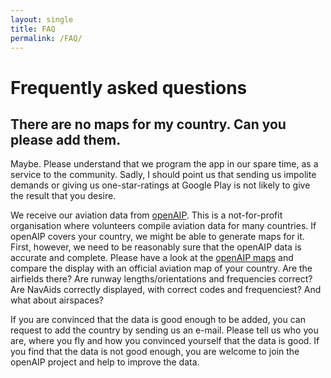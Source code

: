 ```yaml
---
layout: single
title: FAQ
permalink: /FAQ/
---
```


# Frequently asked questions

## There are no maps for my country. Can you please add them.

Maybe.  Please understand that we program the app in our spare time, as a
service to the community.  Sadly, I should point us that sending us impolite
demands or giving us one-star-ratings at Google Play is not likely to give the
result that you desire.

We receive our aviation data from [openAIP](openaip.net).  This is a
not-for-profit organisation where volunteers compile aviation data for many
countries.  If openAIP covers your country, we might be able to generate maps
for it.  First, however, we need to be reasonably sure that the openAIP data is
accurate and complete.  Please have a look at the [openAIP
maps](http://maps.openaip.net) and compare the display with an official aviation
map of your country.  Are the airfields there? Are runway lengths/orientations
and frequencies correct?  Are NavAids correctly displayed, with correct codes
and frequenciest?  And what about airspaces?

If you are convinced that the data is good enough to be added, you can request
to add the country by sending us an e-mail.  Please tell us who you are, where
you fly and how you convinced yourself that the data is good.  If you find that
the data is not good enough, you are welcome to join the openAIP project and
help to improve the data.


